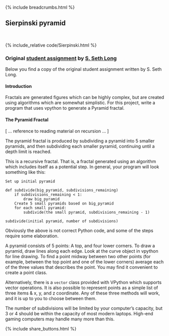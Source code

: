 {% include breadcrumbs.html %}

## Sierpinski pyramid
<div class="header_line"><br/></div>

{% include_relative code/Sierpinski.html %}

<p style="clear: both;"></p>

### Original [student assignment](https://isoptera.lcsc.edu/~seth/cs111/project5.pdf) by [S. Seth Long](https://isoptera.lcsc.edu/~seth/)

Below you find a copy of the original student assignment written by S. Seth Long.

#### Introduction 

Fractals are generated figures which can be highly complex, but are created using algorithms which are
somewhat simplistic. For this project, write a program that uses vpython to generate a Pyramid fractal.

#### The Pyramid Fractal

\[ &hellip; reference to reading material on recursion &hellip; \]

The pyramid fractal is produced by subdividing a pyramid into 5 smaller pyramids, 
and then subdividing each smaller pyramid, continuing until a depth limit is reached. 

This is a recursive fractal. That is, a fractal generated using an algorithm which includes 
itself as a potential step. In general, your program will look something like this:

```
Set up initial pyramid

def subdivide(big_pyramid, subdivisions_remaining)
    if subdivisions_remaining < 1:
        draw big_pyramid
    Create 5 small pyramids based on big_pyramid
    for each small pyramid:
        subdivide(the small pyramid, subdivisions_remaining - 1)

subdivide(initial pyramid, number of subdivisions)
```

Obviously the above is not correct Python code, and some of the steps require some elaboration. 

A pyramid consists of 5 points: A top, and four lower corners. To draw a pyramid, draw lines along each
edge. Look at the curve object in vpython for line drawing. To find a point midway between two other
points (for example, between the top point and one of the lower corners) average each of the three values
that describes the point. You may find it convenient to create a point class. 

Alternatively, there is a `vector` class provided with VPython which supports vector operations. 
It is also possible to represent points as a simple list of three items &amp; x, y, and z coordinate. 
Any of these three methods will work, and it is up to you to choose between them.

The number of subdivisions will be limited by your computer’s capacity, but 3 or 4 should be within
the capacity of most modern laptops. High-end gaming computers may handle many more than this.

<p style="clear: both;"></p>

{% include share_buttons.html %}
